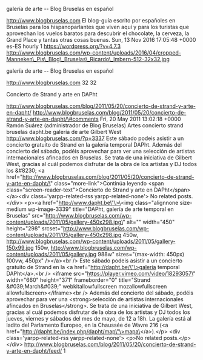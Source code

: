 galería de arte -- Blog Bruselas en español

http://www.blogbruselas.com El blog-guía escrito por españoles en
Bruselas para los hispanoparlantes que viven aquí y para los turistas
que aprovechan los vuelos baratos para descubrir el chocolate, la
cerveza, la Grand Place y tantas otras cosas buenas. Sun, 13 Nov 2016
17:05:48 +0000 es-ES hourly 1 https://wordpress.org/?v=4.7.3
http://www.blogbruselas.com/wp-content/uploads/2016/04/cropped-Manneken\_Pis\_Blog\_Bruselas\_Ricardo\_Imbern-512-32x32.jpg

galería de arte -- Blog Bruselas en español

http://www.blogbruselas.com 32 32

Concierto de Strand y arte en DAPht

http://www.blogbruselas.com/blog/2011/05/20/concierto-de-strand-y-arte-en-dapht/
http://www.blogbruselas.com/blog/2011/05/20/concierto-de-strand-y-arte-en-dapht/\#comments
Fri, 20 May 2011 13:02:18 +0000 Ramón Suárez (administrador de Blog
Bruselas) Artes concierto strand bruselas dapht.be galería de arte
Gilbert West http://www.blogbruselas.com/?p=3337 Este sábado podeis
asistir a un concierto gratuito de Strand en la galería temporal DAPht.
Además del concierto del sábado, podéis aprovechar para ver una
selección de artistas internacionales afincados en Bruselas. Se trata de
una iniciativa de Gilbert West, gracias al cuál podemos disfrutar de la
obra de los artistas y DJ todos los &\#8230; \<a
href=\"http://www.blogbruselas.com/blog/2011/05/20/concierto-de-strand-y-arte-en-dapht/\"
class=\"more-link\"\>Continúa leyendo \<span
class=\"screen-reader-text\"\>Concierto de Strand y arte en
DAPht\</span\>\</a\>\<div class=\'yarpp-related-rss
yarpp-related-none\'\> No related posts. \</div\> \<p\>\<a
href=\"http://www.dapht.be\"\>\<img class=\"alignnone size-medium
wp-image-3339\" title=\"DAPht, galería de arte temporal en Bruselas\"
src=\"http://www.blogbruselas.com/wp-content/uploads/2011/05/gallery-450x298.jpg\"
alt=\"\" width=\"450\" height=\"298\"
srcset=\"http://www.blogbruselas.com/wp-content/uploads/2011/05/gallery-450x298.jpg
450w,
http://www.blogbruselas.com/wp-content/uploads/2011/05/gallery-150x99.jpg
150w, http://www.blogbruselas.com/wp-content/uploads/2011/05/gallery.jpg
988w\" sizes=\"(max-width: 450px) 100vw, 450px\" /\>\</a\>\<br /\> Este
sábado podeis asistir a un concierto gratuito de Strand en la \<a
href=\"http://dapht.be/\"\>galería temporal DAPht\</a\>.\<br /\>
\<iframe src=\"https://player.vimeo.com/video/18293057\" width=\"660\"
height=\"371\" frameborder=\"0\" title=\"Strand &\#039;March&\#039;\"
webkitallowfullscreen mozallowfullscreen
allowfullscreen\>\</iframe\>\<br /\> Además del concierto del sábado,
podéis aprovechar para ver una \<strong\>selección de artistas
internacionales afincados en Bruselas\</strong\>. Se trata de una
iniciativa de Gilbert West, gracias al cuál podemos disfrutar de la obra
de los artistas y DJ todos los jueves, viernes y sábados del mes de
mayo, de 12 a 18h. La galería está al ladito del Parlamento Europeo, en
la Chaussée de Wavre 216 (\<a
href=\"http://dapht.be/index.php/dapht/map\"\>mapa\</a\>).\</p\> \<div
class=\'yarpp-related-rss yarpp-related-none\'\> \<p\>No related
posts.\</p\> \</div\>
http://www.blogbruselas.com/blog/2011/05/20/concierto-de-strand-y-arte-en-dapht/feed/
1
